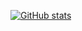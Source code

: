 [![GitHub stats](https://github-readme-stats.vercel.app/api?username=notwait)](https://github.com/anuraghazra/github-readme-stats)  
